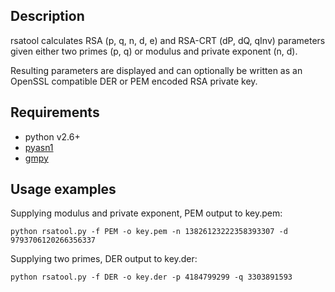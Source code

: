 Description
-----------
rsatool calculates RSA (p, q, n, d, e) and RSA-CRT (dP, dQ, qInv) parameters given
either two primes (p, q) or modulus and private exponent (n, d).

Resulting parameters are displayed and can optionally be written as an OpenSSL compatible DER or PEM encoded RSA private key.

Requirements
------------

* python v2.6+
* [pyasn1][1]
* [gmpy][2]

Usage examples
--------------

Supplying modulus and private exponent, PEM output to key.pem:

    python rsatool.py -f PEM -o key.pem -n 13826123222358393307 -d 9793706120266356337

Supplying two primes, DER output to key.der:

    python rsatool.py -f DER -o key.der -p 4184799299 -q 3303891593

[1]: http://pypi.python.org/pypi/pyasn1/
[2]: http://pypi.python.org/pypi/gmpy/
